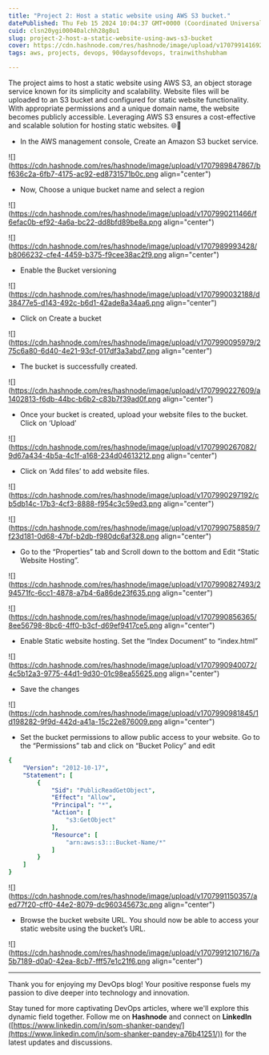 ```yaml
---
title: "Project 2: Host a static website using AWS S3 bucket."
datePublished: Thu Feb 15 2024 10:04:37 GMT+0000 (Coordinated Universal Time)
cuid: clsn20ygi00040alchh28g8u1
slug: project-2-host-a-static-website-using-aws-s3-bucket
cover: https://cdn.hashnode.com/res/hashnode/image/upload/v1707991416921/2ddf2efb-d9fd-4b42-9d3e-6bf8a59fb4be.jpeg
tags: aws, projects, devops, 90daysofdevops, trainwithshubham

---
```


The project aims to host a static website using AWS S3, an object storage service known for its simplicity and scalability. Website files will be uploaded to an S3 bucket and configured for static website functionality. With appropriate permissions and a unique domain name, the website becomes publicly accessible. Leveraging AWS S3 ensures a cost-effective and scalable solution for hosting static websites. 🌐🚀

* In the AWS management console, Create an Amazon S3 bucket service.
    

![](https://cdn.hashnode.com/res/hashnode/image/upload/v1707989847867/bf636c2a-6fb7-4175-ac92-ed8731571b0c.png align="center")

* Now, Choose a unique bucket name and select a region
    

![](https://cdn.hashnode.com/res/hashnode/image/upload/v1707990211466/f6efac0b-ef92-4a6a-bc22-dd8bfd89be8a.png align="center")

![](https://cdn.hashnode.com/res/hashnode/image/upload/v1707989993428/b8066232-cfe4-4459-b375-f9cee38ac2f9.png align="center")

* Enable the Bucket versioning
    

![](https://cdn.hashnode.com/res/hashnode/image/upload/v1707990032188/d38477e5-d143-492c-b6d1-42ade8a34aa6.png align="center")

* Click on Create a bucket
    

![](https://cdn.hashnode.com/res/hashnode/image/upload/v1707990095979/275c6a80-6d40-4e21-93cf-017df3a3abd7.png align="center")

* The bucket is successfully created.
    

![](https://cdn.hashnode.com/res/hashnode/image/upload/v1707990227609/a1402813-f6db-44bc-b6b2-c83b7f39ad0f.png align="center")

* Once your bucket is created, upload your website files to the bucket. Click on ‘Upload’
    

![](https://cdn.hashnode.com/res/hashnode/image/upload/v1707990267082/9d67a434-4b5a-4c1f-a168-234d04613212.png align="center")

* Click on ‘Add files’ to add website files.
    

![](https://cdn.hashnode.com/res/hashnode/image/upload/v1707990297192/cb5db14c-17b3-4cf3-8888-f954c3c59ed3.png align="center")

![](https://cdn.hashnode.com/res/hashnode/image/upload/v1707990758859/7f23d181-0d68-47bf-b2db-f980dc6af328.png align="center")

* Go to the “Properties” tab and Scroll down to the bottom and Edit “Static Website Hosting”.
    

![](https://cdn.hashnode.com/res/hashnode/image/upload/v1707990827493/294571fc-6cc1-4878-a7b4-6a86de23f635.png align="center")

![](https://cdn.hashnode.com/res/hashnode/image/upload/v1707990856365/8ee56798-8bc6-4ff0-b3cf-d69ef9417ce5.png align="center")

* Enable Static website hosting. Set the “Index Document” to “index.html”
    

![](https://cdn.hashnode.com/res/hashnode/image/upload/v1707990940072/4c5b12a3-9775-44d1-9d30-01c98ea55625.png align="center")

* Save the changes
    

![](https://cdn.hashnode.com/res/hashnode/image/upload/v1707990981845/1d198282-9f9d-442d-a41a-15c22e876009.png align="center")

* Set the bucket permissions to allow public access to your website. Go to the “Permissions” tab and click on “Bucket Policy” and edit
    

```yaml
{
    "Version": "2012-10-17",
    "Statement": [
        {
            "Sid": "PublicReadGetObject",
            "Effect": "Allow",
            "Principal": "*",
            "Action": [
                "s3:GetObject"
            ],
            "Resource": [
                "arn:aws:s3:::Bucket-Name/*"
            ]
        }
    ]
}
```

![](https://cdn.hashnode.com/res/hashnode/image/upload/v1707991150357/aed77f20-cff0-44e2-8079-dc960345673c.png align="center")

* Browse the bucket website URL. You should now be able to access your static website using the bucket’s URL.
    

![](https://cdn.hashnode.com/res/hashnode/image/upload/v1707991210716/7a5b7189-d0a0-42ea-8cb7-fff57e1c21f6.png align="center")

---

Thank you for enjoying my DevOps blog! Your positive response fuels my passion to dive deeper into technology and innovation.

Stay tuned for more captivating DevOps articles, where we'll explore this dynamic field together. Follow me on **Hashnode** and connect on **LinkedIn** ([https://www.linkedin.com/in/som-shanker-pandey/](https://www.linkedin.com/in/som-shanker-pandey-a76b41251/)) for the latest updates and discussions.